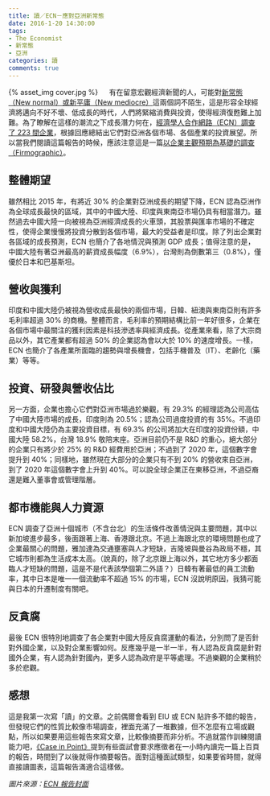 ```yaml
---
title: 讀／ECN－應對亞洲新常態
date: 2016-1-20 14:30:00
tags: 
- The Economist
- 新常態
- 亞洲
categories: 讀
comments: true
---
```

{% asset_img cover.jpg %}
　
有在留意宏觀經濟新聞的人，可能對[新常態（New normal）或新平庸（New mediocre）](http://wiki.mbalib.com/zh-tw/%E7%BB%8F%E6%B5%8E%E6%96%B0%E5%B8%B8%E6%80%81)這兩個詞不陌生，這是形容全球經濟將邁向不好不壞、低成長的時代，人們將緊縮消費與投資，使得經濟復甦難上加難。為了瞭解在這樣的潮流之下成長潛力何在，[經濟學人合作網路（ECN）調查了 223 間企業](https://www.facebook.com/TheEIU/photos/a.10150625608153728.403098.6431878727/10153842296008728/?type=3)，根據回應總結出它們對亞洲各個市場、各個產業的投資展望。所以當我們閱讀這篇報告的時候，應該注意這是一篇[以企業主觀預期為基礎的調查（Firmographic）](https://en.wikipedia.org/wiki/Firmographics)。<!--more-->

## 整體期望
雖然相比 2015 年，有將近 30% 的企業對亞洲成長的期望下降，ECN 認為亞洲作為全球成長最快的區域，其中的中國大陸、印度與東南亞市場仍具有相當潛力。雖然過去中國大陸一向被視為亞洲經濟成長的火車頭，其股票與匯率市場的不確定性，使得企業慢慢將投資分散到各個市場，最大的受益者是印度。除了列出企業對各區域的成長預測，ECN 也簡介了各地情況與預測 GDP 成長；值得注意的是，中國大陸有著亞洲最高的薪資成長幅度（6.9%），台灣則為倒數第三（0.8%），僅優於日本和巴基斯坦。

## 營收與獲利
印度和中國大陸仍被視為營收成長最快的兩個市場，日韓、紐澳與東南亞則有許多毛利率超過 30% 的商機。整體而言，毛利率的預期結構比前一年好很多，企業在各個市場中最關注的獲利因素是科技滲透率與經濟成長。從產業來看，除了大宗商品以外，其它產業都有超過 50% 的企業認為會以大於 10% 的速度增長。一樣，ECN 也簡介了各產業所面臨的趨勢與增長機會，包括手機普及（IT）、老齡化（藥業）等等。

## 投資、研發與營收佔比
另一方面，企業也擔心它們對亞洲市場過於樂觀，有 29.3% 的經理認為公司高估了中國大陸市場的成長，印度則為 20.5%；認為公司過度投資的有 35%。不過印度和中國大陸仍為主要投資目標，有 69.3% 的公司將加大在印度的投資份額，中國大陸 58.2%，台灣 18.9% 敬陪末座。亞洲目前仍不是 R&D 的重心，絕大部分的企業只有將少於 25% 的 R&D 經費用於亞洲；不過到了 2020 年，這個數字會提升到 40%；同樣地，雖然現在大部分的企業只有不到 20% 的營收來自亞洲，到了 2020 年這個數字會上升到 40%。可以說全球企業正在東移亞洲，不過亞裔還是難入董事會或管理階層。

## 都市機能與人力資源
ECN 調查了亞洲十個城市（不含台北）的生活條件改善情況與主要問題，其中以新加坡進步最多，後面跟著上海、香港跟北京。不過上海跟北京的環境問題也成了企業最關心的問題，雅加達為交通壅塞與人才短缺，吉隆坡與曼谷為政局不穩，其它城市則都為生活成本太高。（說真的，除了北京跟上海以外，其它地方多少都面臨人才短缺的問題，這是不是代表該學個第二外語？）日韓有著最低的員工流動率，其中日本是唯一一個流動率不超過 15% 的市場，ECN 沒說明原因，我猜可能與日本的升遷制度有關吧。

## 反貪腐
最後 ECN 很特別地調查了各企業對中國大陸反貪腐運動的看法，分別問了是否針對外國企業，以及對企業影響如何。反應幾乎是一半一半，有人認為反貪腐是針對國外企業，有人認為針對國內，更多人認為政府是平等處理。不過樂觀的企業稍於多於悲觀。

## 感想
這是我第一次寫「讀」的文章。之前偶爾會看到 EIU 或 ECN 貼許多不錯的報告，但發現它們的性質比較像市場調查，裡面充滿了一堆數據，但不怎麼有立場或觀點，所以如果要用這些報告來寫文章，比較像摘要而非分析。不過就當作訓練閱讀能力吧，[《Case in Point》](http://www.amazon.com/Case-In-Point-Interview-Preparation/dp/0971015880)提到有些面試會要求應徵者在一小時內讀完一篇上百頁的報告，時間到了以後就得作摘要報告。面對這種面試類型，如果要省時間，就得直接讀圖表，這篇報告滿適合這樣做。

*圖片來源：[ECN 報告封面](https://www.facebook.com/TheEIU/photos/a.10150625608153728.403098.6431878727/10153842296008728/?type=3)*